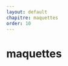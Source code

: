 ```yaml
---
layout: default
chapitre: maquettes
order: 10
---
```



# maquettes



<!-- note -->



<!-- new slide -->